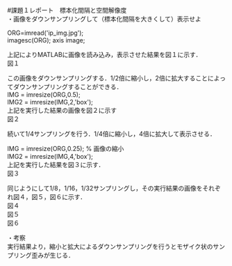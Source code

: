 #課題１レポート　標本化間隔と空間解像度  
・画像をダウンサンプリングして（標本化間隔を大きくして）表示せよ  
  
ORG=imread('ip_img.jpg');  
imagesc(ORG); axis image;  
  
上記によりMATLABに画像を読み込み，表示させた結果を図１に示す．  
図１  
  
この画像をダウンサンプリングする．1/2倍に縮小し，2倍に拡大することによってダウンサンプリングすることができる．  
IMG = imresize(ORG,0.5);  
IMG2 = imresize(IMG,2,'box');  
上記を実行した結果の画像を図２に示す  
図２  
  
続いて1/4サンプリングを行う．1/4倍に縮小し，4倍に拡大して表示させる．  

IMG = imresize(ORG,0.25); % 画像の縮小  
IMG2 = imresize(IMG,4,'box');  
上記を実行した結果を図３に示す．  
図３  

同じようにして1/8，1/16，1/32サンプリングし，その実行結果の画像をそれぞれ図４，図５，図６に示す．  
図４  
図５  
図６    

・考察  
実行結果より，縮小と拡大によるダウンサンプリングを行うとモザイク状のサンプリング歪みが生じる．
